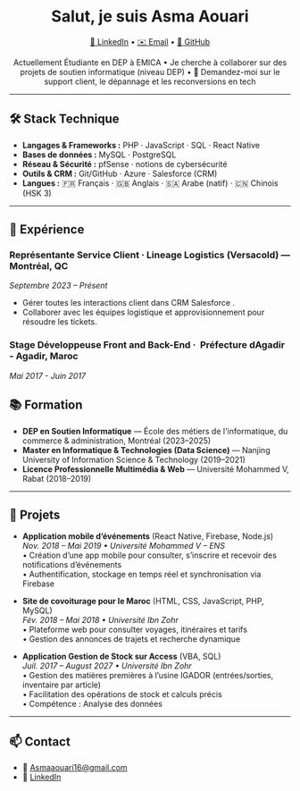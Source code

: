 <!-- README.md pour Asmaaou -->
<h1 align="center">Salut,  je suis Asma Aouari </h1>
<p align="center">
  <a href="https://www.linkedin.com/in/asma-aouari/">🔗 LinkedIn</a> •
  <a href="mailto:Asmaaouari16@gmail.com">✉️ Email</a> •
  <a href="https://github.com/Asmaaou">🐙 GitHub</a>
</p>

<p align="center">
  Actuellement Étudiante en DEP à EMICA •
  Je cherche à collaborer sur des projets de soutien informatique (niveau DEP) •
  💬 Demandez-moi sur le support client, le dépannage et les reconversions en tech  
</p>

---

## 🛠️ Stack Technique
- **Langages & Frameworks :** PHP · JavaScript · SQL · React Native  
- **Bases de données :** MySQL · PostgreSQL  
- **Réseau & Sécurité :** pfSense · notions de cybersécurité  
- **Outils & CRM :** Git/GitHub · Azure · Salesforce (CRM)  
- **Langues :** 🇫🇷 Français · 🇬🇧 Anglais · 🇸🇦 Arabe (natif) · 🇨🇳 Chinois (HSK 3)

---

## 💼 Expérience
### Représentante Service Client · Lineage Logistics (Versacold) — Montréal, QC  
_Septembre 2023 – Présent_  
- Gérer toutes les interactions client dans CRM Salesforce .  
- Collaborer avec les équipes logistique et approvisionnement pour résoudre les tickets.

### Stage Développeuse Front and Back-End ·  Préfecture dAgadir - Agadir, Maroc 
_Mai 2017 - Juin 2017_


## 📚 Formation
- **DEP en Soutien Informatique** — École des métiers de l'informatique, du commerce & administration, Montréal (2023–2025)  
- **Master en Informatique & Technologies (Data Science)** — Nanjing University of Information Science & Technology (2019–2021)  
- **Licence Professionnelle Multimédia & Web** — Université Mohammed V, Rabat (2018–2019)

---

## 📂 Projets

- **Application mobile d’événements** (React Native, Firebase, Node.js)  
  _Nov. 2018 – Mai 2019 • Université Mohammed V – ENS_  
  • Création d’une app mobile pour consulter, s’inscrire et recevoir des notifications d’événements  
  • Authentification, stockage en temps réel et synchronisation via Firebase

- **Site de covoiturage pour le Maroc** (HTML, CSS, JavaScript, PHP, MySQL)  
  _Fév. 2018 – Mai 2018 • Université Ibn Zohr_  
  • Plateforme web pour consulter voyages, itinéraires et tarifs  
  • Gestion des annonces de trajets et recherche dynamique  

- **Application Gestion de Stock sur Access** (VBA, SQL)  
  _Juil. 2017 – August 2027 • Université Ibn Zohr_  
  • Gestion des matières premières à l’usine IGADOR (entrées/sorties, inventaire par article)  
  • Facilitation des opérations de stock et calculs précis  
  • Compétence : Analyse des données

---

## 📫 Contact
- 📧 Asmaaouari16@gmail.com  
- 🔗 [LinkedIn](https://www.linkedin.com/in/asma-aouari/)  
